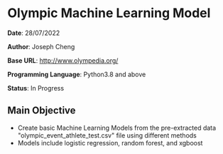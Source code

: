 # Olympic Machine Learning Model

**Date**: 28/07/2022

**Author**: Joseph Cheng

**Base URL**: http://www.olympedia.org/

**Programming Language**: Python3.8 and above

**Status**: In Progress
## Main Objective
- Create basic Machine Learning Models from the pre-extracted data "olympic_event_athlete_test.csv" file using different methods
- Models include logistic regression, random forest, and xgboost
